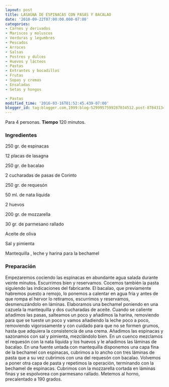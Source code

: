 ```yaml
---
layout: post
title: LASAGNA DE ESPINACAS CON PASAS Y BACALAO
date: '2010-09-22T07:00:00.000-07:00'
categories:
- Carnes y derivados
- Mariscos y moluscos
- Verduras y legumbres
- Pescados
- Arroces
- Salsas
- Postres y dulces
- Huevos y lácteos
- Pastas
- Entrantes y bocadillos
- Frutas
- Sopas y cremas
- Ensaladas
- Setas y hongos

- Pastas
modified_time: '2016-03-16T01:52:45.439-07:00'
blogger_id: tag:blogger.com,1999:blog-5299957599287034512.post-8784313478184487485
---
```


Para 4 personas.
<b>Tiempo</b> 120 minutos.

<h3>Ingredientes</h3>

250 gr. de espinacas

12 placas de lasagna

250 gr. de bacalao

2 cucharadas de pasas de Corinto

250 gr. de requesón

50 ml. de nata líquida

2 huevos

200 gr. de mozzarella

30 gr. de parmesano rallado

Aceite de oliva

Sal y pimienta

Mantequilla , leche y harina para la bechamel

<h3>Preparación</h3>

Empezaremos cociendo las espinacas en abundante agua salada durante veinte minutos. Escurrimos bien y reservamos. Cocemos también la pasta siguiendo las indicaciones del fabricante. El bacalao, que previamente habremos puesto a remojo, lo ponemos a calentar en agua fría y antes de que rompa el hervor lo retiramos, escurrimos y reservamos, desmenuzándolo en láminas. Elaboramos una bechamel poniendo en una cazuela la mantequilla y dos cucharadas de aceite. Cuando se caliente añadimos las pasas, salteamos un poco y añadimos la harina, removiendo para que se tueste un poco y vamos añadiendo la leche poco a poco, removiendo vigorosamente y con cuidado para que no se formen grumos, hasta que adquiera la consistencia de una crema. Añadimos las espinacas y sazonamos con sal y pimienta, mezclándolo bien. En un cuenco mezclamos el requesón con la nata líquida y los huevos y le añadimos las láminas de bacalao. En una fuente untada con mantequilla disponemos una capa fina de la bechamel con espinacas, cubrimos a lo ancho con tres láminas de pasta que a su vez cubrimos con una del requesón con bacalao. Volvemos a poner otra capa de pasta y repetimos la operación, terminando con la bechamel de espinacas. Cubrimos con la mozzarella cortada en láminas finas y se espolvorea con parmesano rallado. Metemos al horno, precalentado a 190 grados.

